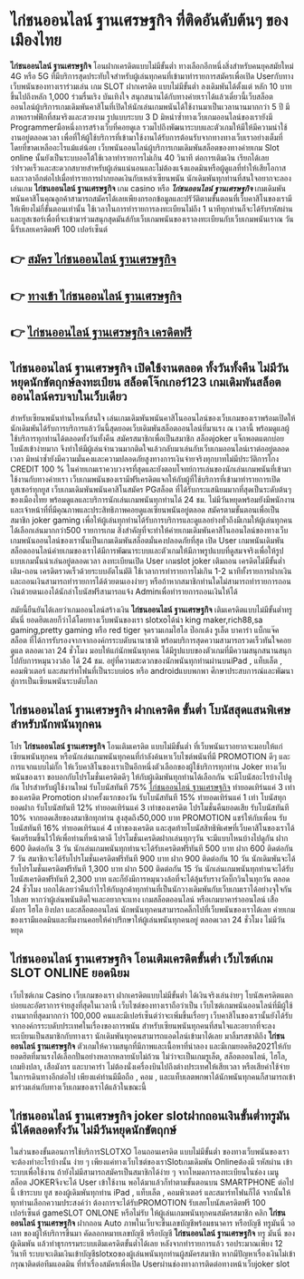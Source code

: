 # ไก่ชนออนไลน์ ฐานเศรษฐกิจ  ที่ติดอันดับต้นๆ ของเมืองไทย

**ไก่ชนออนไลน์ ฐานเศรษฐกิจ** โอนฝากเครดิตแบบไม่มีขั้นต่ำ  ทางเลือกอีกหนึ่งสิ่งสำหรับคนยุคสมัยใหม่ 4G หรือ 5G ที่มีบริการสุดประทับใจสำหรับผู้เล่นทุกคนที่เข้ามาทำรายการสมัครเพื่อเปิด Userกับทางเว็บพนันของทางเราร่วมเล่น เกม SLOT  ฝากเครดิต แบบไม่มีขั้นต่ำ ลงเดิมพันได้ตั้งแต่ หลัก 10 บาทขึ้นไปถึงหลัก 1,000 ร่วมรื่นเริง บันเทิงใจ สนุกสนานได้กับทางค่ายเราได้แล้วเดี๋ยวนี้เว็บสล็อตออนไลน์ผู้บริการเกมเดิมพันคาสิโนที่เปิดให้นักเล่นเกมพนันได้ใช้งานมาเป็นเวลานานมากกว่า 5 ปี มีภาพกราฟฟิกที่สมจริงและสวยงาม รูปแบบระบบ 3 D
มิหนำซ้ำทางเว็บเกมออนไลน์ของเรายังมี Programmerมือหนึ่งการสร้างเว็บที่คอยดูเล  รวมไปถึงพัฒนาระบบและตัวเกมให้มีให้มีความน่าใช้งานอยู่ตลอดเวลา เพื่อที่ให้ผู้ใช้บริการที่เข้ามาใช้งานได้รับการต้อนรับจากทางทางเว็บเราอย่างเต็มที่โดยที่ขาดเหลืออะไรแม้แต่น้อย เว็บพนันออนไลน์ผู้บริการเกมเดิมพันสล็อตของทางค่ายเกม Slot online นั้นยังเป็นระบบออโต้ใช้เวลาทำรายการไม่เกิน 40 วินาที ต่อการเติมเงิน เรียกได้เลยว่าIรวดเร็วและสะดวกสบายสำหรับผู้เล่นแน่นอนและไม่ต้องแจ้งแอดมินหรือผู้ดูแลที่ทำให้เสียโอกาสและเวลาอีกต่อไปเมื่อทำรายการฝากยอดเงินกับเหล่าเซียนพนัน
นักเดิมพันทุกท่านที่สนใจอยากจะลองเล่นเกม **ไก่ชนออนไลน์ ฐานเศรษฐกิจ** เกม casino  หรือ ***ไก่ชนออนไลน์ ฐานเศรษฐกิจ*** เกมเดิมพันพนันคาสิโนคุณลูกค้าสามารถสมัครได้เลยเพียงกรอกข้อมูลและปรัวัติตามขั้นตอนที่เว็บคาสิโนของเรามีให้เพียงไม่กี่ขั้นตอนเท่านั้น ใช้เวลาในการทำรายการลงทะเบียนไม่ถึง 1 นาทีทุกท่านก็จะได้รับรหัสผ่านและยูสเซอร์เพื่อที่จะเข้ามาร่วมสนุกสุดมันส์กับเว็บเกมพนันของเราลงทะเบียนกับเว็บเกมพนันเราณ วันนี้รับเลยเครดิตฟรี 100 เปอร์เซ็นต์

## 👉 [สมัคร ไก่ชนออนไลน์ ฐานเศรษฐกิจ](https://archa888.com/)
## 👉 [ทางเข้า ไก่ชนออนไลน์ ฐานเศรษฐกิจ](https://archa888.com/)
## 👉 [ไก่ชนออนไลน์ ฐานเศรษฐกิจ เครดิตฟรี](https://archa888.com/)

## ไก่ชนออนไลน์ ฐานเศรษฐกิจ เปิดใช้งานตลอด ทั้งวันทั้งคืน ไม่มีวันหยุดนักขัตฤกษ์ลงทะเบียน สล็อตโจ๊กเกอร์123 เกมเดิมพันสล็อตออนไลน์ครบจบในเว็บเดียว

สำหรับเซียนพนันท่านไหนที่สนใจ เล่นเกมเดิมพันพนันคาสิโนออนไลน์ของเว็บเกมของเราพร้อมเปิดให้นักเดิมพันได้รับการบริการแล้ววันนี้สุดยอดเว็บเดิมพันสล็อตออนไลน์ที่มาแรง ณ เวลานี้ พร้อมดูแลผู้ใช้บริการทุกท่านได้ตลอดทั้งวันทั้งคืน สมัครสมาชิกเพื่อเป็นสมาชิก สล็อตjoker แจ็กพอตแตกบ่อย โบนัสเข้าง่ายมาก จึงทำให้มีผู้เล่นจำนวนมากติดใจแล้วกลับมาเล่นกับเว็บเกมออนไลน์เราต่ออยู่ตลอดเวลา มิหนำซ้ำยังมีความมั่นคงและความปลอดภัยสูงทางการเงินจ่ายจริงทุกบาทไม่มีประวัติการโกง CREDIT 100 % ในค่ายเกมเราควบวงจรที่สุดและยังตอบโจทย์การเล่นของนักเล่นเกมพนันที่เข้ามาใช้งานกับทางค่ายเรา
เว็บเกมพนันของเรามีฟรีเครดิตแจกให้กับผู้ที่ใช้บริการที่เข้ามาทำรายการเปิดยูสเซอร์ทุกยูส เว็บเกมเดิมพันพนันคาสิโนสมัคร PGสล็อต ที่ได้รับกระแสนิยมมากที่สุดเป็นระดับต้นๆของเมืองไทย พร้อมดูแลและบริการนักเล่นเกมพนันทุกท่านได้ 24 ชม. ไม่มีวันหยุดพร้อมยังมีพนักงานและเจ้าหน้าที่ที่มีคุณภาพและประสิทธิภาพคอยดูแลเซียนพนันอยู่ตลอด สมัครตามขั้นตอนเพื่อเป็นสมาชิก joker gaming เพื่อให้ผู้เล่นทุกท่านได้รับการบริการและดูแลอย่างทั่วถึงมีเกมให้ผู้เล่นทุกคนได้เลือกเล่นมากกว่า500 รายการเกม
สิ่งสำคัญที่จะทำให้ค่ายเกมเดิมพันคาสิโนออนไลน์ของทางเว็บเกมพนันออนไลน์ของเรานั้นเป็นเกมเดิมพันสล็อตมั่นคงปลอดภัยที่สุด เปิด User  เกมพนันเดิมพันสล็อตออนไลน์ค่ายเกมของเราได้มีการพัฒนาระบบและตัวเกมให้มีภาพรูปแบบที่ดูสมจจริงเพื่อให้รูปแบบเกมนั้นน่าเล่นอยู่ตลอดเวลา ลงทะเบียนเปิด User เกมslot joker เติมถอน เครดิตไม่มีขั้นต่ำ เติม-ถอน เครดิตรวดเร็วด้วยระบบอัตโนมัติ ใช้เวลาการทำรายการไม่เกิน 1-2 นาทีทั้งรายการฝากเงินและถอนเงินสามารถทำรายการได้ด้วยตนเองง่ายๆ หรือถ้าหากสมาชิกท่านใดไม่สามารถทำรายการถอนเงินด้วยตนเองได้นักล่าโบนัสฟรีสามารถแจ้ง Adminเพื่อทำรายการถอนเงินให้ได้

สมัยนี้ยืนยันได้เลยว่าเกมออนไลน์สร้างเงิน **ไก่ชนออนไลน์ ฐานเศรษฐกิจ** เติมเครดิตแบบไม่มีขั้นต่ำทรูมันนี่ ยอดฮิตเลยก็ว่าได้โดยทางเว็บพนันของเรา slotxoได้นำ  king maker,rich88,sa gaming,pretty gaming หรือ red tiger จุดรวมเกมไฮโล ป๊อกเด้ง รูเล็ต บาคาร่า แบ็กแจ๊ค สล็อต ที่ได้การรับรองจากจากองค์กรระบดับนานาชาติ พร้อมบริการสุดความสามารถรวดเร็วทันใจคอยดูแล ตลอดเวลา 24 ชั่วโมง มอบให้แก่นักพนันทุกคน ได้มีรูปแบบของตัวเกมที่มีความสนุกสนานสนุกไปกับการหมุนวงวล้อ ได้ 24 ชม. อยู่ที่ความสะดวกของนักพนันทุกท่านผ่านบนiPad , แท็บเล็ต , คอมพิวเตอร์ และสมาร์ทโฟนที่เป็นระบบios หรือ androidแบบพกพา ศึกษาประสบการณ์และพัฒนาสู่การเป็นเซียนพนันระบดับโลก

## ไก่ชนออนไลน์ ฐานเศรษฐกิจ ฝากเครดิต ขั้นต่ำ โบนัสสุดแสนพิเศษสำหรับนักพนันทุกคน

โปร **ไก่ชนออนไลน์ ฐานเศรษฐกิจ** โอนเติมเครดิต แบบไม่มีขั้นต่ำ ที่เว็บพนันเราอยากจะมอบให้แก่  เซียนพนันทุกคน หรือนักเล่นเกมพนันทุกคนที่กำลังค้นหาเว็บไซต์พนันที่มี  PROMOTION ดีๆ และการแจกแบบไม่กั๊ก ให้เว็บคาสิโนของเราเป็นอีกหนึ่งตัวเลือกของผู้ใช้บริการทุกท่าน Joker ทางเว็บพนันของเรา ขอบอกกับโปรโมชั่นเครดิตดีๆ ให้กับผู้เดิมพันทุกท่านได้เลือกกัน จะมีโบนัสอะไรบ้างไปดูกัน
โปรสำหรับผู้ใช้งานใหม่ รับโบนัสทันที 75% [ไก่ชนออนไลน์ ฐานเศรษฐกิจ](https://archa888.com/) ทำยอดเทิร์นแค่ 3 เท่าของเครดิต
 Promotion ฝากครั้งแรกของวัน รับโบนัสทันที 15% ทำยอดเทิร์นแค่ 1 เท่า
โบนัสทุกยอดฝาก รับโบนัสทันที 12% ทำยอดเทิร์นแค่ 3 เท่าของเครดิต
โปรโมชั่นคืนยอดเสีย รับโบนัสทันที 10% จากยอดเสียของสมาชิกทุกท่าน สูงสุดถึง50,000 บาท
 PROMOTION แชร์ให้กับเพื่อน รับโบนัสทันที 16% ทำยอดเทิร์นแค่ 4 เท่าของเครดิต
และสุดท้ายโบนัสสิทธิพิเศษที่เว็บคาสิโนของเราได้จัดเตรียมขึ้นไว้ให้เพื่อท่านที่หน้าตาดี โปรโมชั่นเครดิตฝากเล่นทุกๆวัน จะมีแบบไหนบ้างไปดูกัน
ฝาก 600 ติดต่อกัน 3 วัน นักเล่นเกมพนันทุกท่านจะได้รับเครดิตฟรีทันที 500 บาท
ฝาก 600 ติดต่อกัน 7 วัน สมาชิกจะได้รับโปรโมชั่นเครดิตฟรีทันที 900 บาท
ฝาก 900 ติดต่อกัน 10 วัน นักเดิมพันจะได้รับโปรโมชั่นเครดิตฟรีทันที 1,300 บาท
ฝาก 500 ติดต่อกัน 15 วัน นักเล่นเกมพนันทุกท่านจะได้รับโบนัสเครดิตฟรีทันที 2,300 บาท
และก็ยังมีการหมุนวงล้อที่จะได้ลุ้นรับรางวัลบิ๊กวินในทุกวัน ตลอด 24 ชั่วโมง บอกได้เลยว่าคืนกำไรให้กับลูกค้าทุกท่านที่เป็นนักวางเดิมพันกับเว็บเกมเราได้อย่างจุใจกันไปเลย หากว่าผู้เล่นพนันติดใจและอยากจะแทง เกมสล็อตออนไลน์ หรือเกมบาคาร่าออนไลน์ เสือ มังกร ไฮโล ยิงปลา และสล็อตออนไลน์ นักพนันทุกคนสามารถคลิ๊กไปที่เว็บพนันของเราได้เลย ค่ายเกมของเรามีแอดมินและทีมงานคอยให้คำปรึกษาให้ผู้เล่นพนันทุกคนอยู่ ตลอดเวลา 24 ชั่วโมง ไม่มีวันหยุด

## ไก่ชนออนไลน์ ฐานเศรษฐกิจ โอนเติมเครดิตขั้นต่ำ  เว็บไซต์เกม SLOT ONLINE ยอดนิยม

เว็บไซต์เกม Casino เว็บเกมของเรา ฝากเครดิตแบบไม่มีขั้นต่ำ ได้เงินจริงเล่นง่ายๆ โบนัสเครดิตแตกบ่อยและอัตราการจ่ายสูงที่สุดในเวลานี้ เว็บไซต์ของทางเราถือว่าเป็น เว็บไซต์เกมพนันออนไลน์ที่มีผู้ใช้งานมากที่สุดมากกว่า 100,000 คนและมีเปอร์เซ็นต์ว่าจะเพิ่มขึ้นเรื่อยๆ เว็บคาสิโนของเรานั้นยังได้รับจากองค์กรระบดับประเทศในเรื่องของการพนัน สำหรับเซียนพนันทุกคนที่สนใจและอยากที่จะลงทะเบียนเป็นสมาชิกกับทางเรา นักเดิมพันทุกคนสามารถแอดไลน์เข้ามาได้เลย
	มาลิ้มรสชาติถึง **ไก่ชนออนไลน์ ฐานเศรษฐกิจ** ตัวเกมให้ความสนุกที่มีภาพและเนื้อหาที่น่าลอง และมีเกมยอดฮิต2021ให้กับยอดฮิตที่มาแรงได้เลือกปั่นอย่างหลากหลายนับไม่ถ้วน  ไม่ว่าจะเป็นเกมรูเล็ต, สล็อตออนไลน์, ไฮโล, เกมยิงปลา, เสือมังกร และบาคาร่า ไม่ต้องนั่งเครื่องบินไปถึงต่างประเทศให้เสียเวลา หรือเสียค่าใช้จ่ายในการเดินทางอีกต่อไป เพียงแค่ท่านมีมือถือ , คอม , และแท็บเลตพกพาได้นักพนันทุกคนก็สามารถเข้ามาร่วมเล่นกับทางเว็บเกมของเราได้แล้วในขณะนี้

## ไก่ชนออนไลน์ ฐานเศรษฐกิจ joker slotฝากถอนเงินขั้นต่ำทรูมันนี่ได้ตลอดทั้งวัน ไม่มีวันหยุดนักขัตฤกษ์

ในส่วนของขั้นตอนการใช้บริการSLOTXO โอนถอนเครดิต แบบไม่มีขั้นต่ำ ของทางเว็บพนันของเรา จะต้องทำอะไรบ้างนั้น ง่าย ๆ เพียงแค่ทางเว็บไซต์ของเราSlotเกมเดิมพัน Onlineต้องมี รหัสผ่าน เข้าระบบเพื่อใช้งาน ถ้ายังไม่มีสามารถสมัครเป็นสมาชิกได้ง่าย ๆ จากโหมดการลงทะเบียนในช่อง เมนู สล็อต JOKERจึงจะได้ User เข้าใช้งาน พอได้มาแล้วก็ทำตามขั้นตอนบน SMARTPHONE ต่อไปนี้
เข้าระบบ ยูส  ของผู้เดิมพันทุกท่าน iPad , แท็บเล็ต , คอมพิวเตอร์ และสมาร์ทโฟนก็ได้
จากนั้นให้ทุกท่านเลือกความประสงค์ว่า ต้องการจะได้รับPROMOTION รับเลยโบนัสเครดิตฟรี 100 เปอร์เซ็นต์ gameSLOT ONLONE หรือไม่รับ
ให้ผู้เล่นเกมพนันทุกคนสมัครสมาชิก คลิก **ไก่ชนออนไลน์ ฐานเศรษฐกิจ** ฝากถอน Auto ภาพในเว็บจะขึ้นเลขบัญชีพร้อมธนาคาร หรือบัญชี ทรูมันนี่ วอเลท ของผู้ให้บริการขึ้นมา
คัดลอกหมายเลขบัญชี หรือบัญชี **ไก่ชนออนไลน์ ฐานเศรษฐกิจ** ทรู มันนี่ ของผู้เดิมพัน แล้วทำธุรกรรมระบบเติมเครดิตขั้นต่ำได้เลย
หลังจากทำรายการแล้ว รอประมาณเพียง 12 วินาที ระบบจะเติมเงินเข้าบัญชีslotxoของผู้เล่นพนันทุกท่านผู้สมัครสมาชิก
หากมีปัญหาเรื่องเงินไม่เข้า กรุณาติดต่อทีมแอดมิน ที่ทำเรื่องสมัครเพื่อเปิด Userผ่านช่องทางการติดต่อทางหน้าเว็บjoker slot


